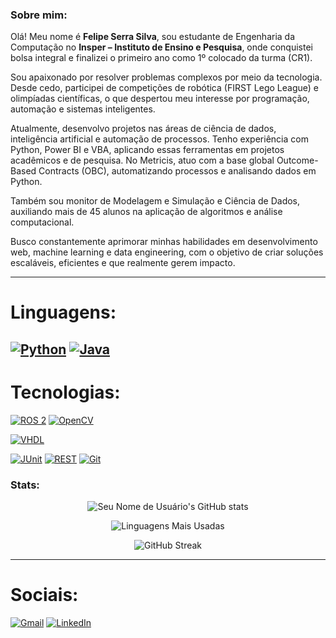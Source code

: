 ### Sobre mim:

Olá! Meu nome é **Felipe Serra Silva**, sou estudante de Engenharia da Computação no **Insper – Instituto de Ensino e Pesquisa**, onde conquistei bolsa integral e finalizei o primeiro ano como 1º colocado da turma (CR1).

Sou apaixonado por resolver problemas complexos por meio da tecnologia. Desde cedo, participei de competições de robótica (FIRST Lego League) e olimpíadas científicas, o que despertou meu interesse por programação, automação e sistemas inteligentes.

Atualmente, desenvolvo projetos nas áreas de ciência de dados, inteligência artificial e automação de processos. Tenho experiência com Python, Power BI e VBA, aplicando essas ferramentas em projetos acadêmicos e de pesquisa. No Metricis, atuo com a base global Outcome-Based Contracts (OBC), automatizando processos e analisando dados em Python.

Também sou monitor de Modelagem e Simulação e Ciência de Dados, auxiliando mais de 45 alunos na aplicação de algoritmos e análise computacional.

Busco constantemente aprimorar minhas habilidades em desenvolvimento web, machine learning e data engineering, com o objetivo de criar soluções escaláveis, eficientes e que realmente gerem impacto.

---

# Linguagens:

[![Python](https://img.shields.io/badge/Python-3670A0?style=for-the-badge&logo=python&logoColor=ffdd54)](URL_OPCIONAL) 
[![Java](https://img.shields.io/badge/Java-007396?style=for-the-badge&logo=java&logoColor=white)](URL_OPCIONAL)
---

# Tecnologias:

[![ROS 2](https://img.shields.io/badge/ROS_2-22314E?style=for-the-badge&logo=ros&logoColor=white)](URL_OPCIONAL)
[![OpenCV](https://img.shields.io/badge/OpenCV-5C3EE8?style=for-the-badge&logo=opencv&logoColor=white)](URL_OPCIONAL)

[![VHDL](https://img.shields.io/badge/VHDL-6386C5?style=for-the-badge&logo=microchip&logoColor=white)](URL_OPCIONAL)

[![JUnit](https://img.shields.io/badge/JUnit-25A190?style=for-the-badge&logo=junit5&logoColor=white)](URL_OPCIONAL)
[![REST](https://img.shields.io/badge/REST-02303A?style=for-the-badge&logo=go&logoColor=white)](URL_OPCIONAL)
[![Git](https://img.shields.io/badge/Git-F05032?style=for-the-badge&logo=git&logoColor=white)](URL_OPCIONAL)

### Stats:

<p align="center">
  <img src="https://github-readme-stats.vercel.app/api?username=Felipe-Serra-Silva&show_icons=true&theme=dark" alt="Seu Nome de Usuário's GitHub stats" />
</p>

<p align="center">
  <img src="https://github-readme-stats.vercel.app/api/top-langs/?username=Felipe-Serra-Silva&layout=compact&theme=dark" alt="Linguagens Mais Usadas" />
</p>

<p align="center">
  <img src="https://github-readme-streak-stats.herokuapp.com/?user=Felipe-Serra-Silva&theme=dark" alt="GitHub Streak" />
</p>

---

# Sociais:

<p align="left">
  <a href="mailto:felipess16@al.insper.edu.br"><img src="https://img.shields.io/badge/Gmail-D14836?style=for-the-badge&logo=gmail&logoColor=white" alt="Gmail" /></a>
  <a href="https://www.linkedin.com/in/felipe-serra-silva-a08843322"><img src="https://img.shields.io/badge/LinkedIn-0077B5?style=for-the-badge&logo=linkedin&logoColor=white" alt="LinkedIn" /></a>
</p>
